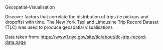 Geospatial-Visualisation

Discover factors that correlate the distribution of trips (ie pickups and dropoffs) with time. The New York Taxi and Limousine Trip Record Dataset (TLC) was used to produce geospatial visualisations

Data taken from: https://www1.nyc.gov/site/tlc/about/tlc-trip-record-data.page
